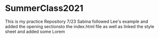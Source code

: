# SummerClass2021
This is my practice Repository
7/23 Sabina followed Lee's example and added the opening sectionsto the index.html file as well as linked the style sheet and added some Lorem